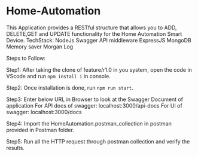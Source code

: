 # Home-Automation
This Application provides a RESTful structure that allows you to ADD, DELETE,GET and UPDATE functionality for the Home Automation Smart Device. 
TechStack:
NodeJs
Swagger API middleware
ExpressJS
MongoDB Memory saver
Morgan Log

Steps to Follow:

Step1: After taking the clone of feature/r1.0 in you system, open the code in VScode and run 
`npm install i` in console. 

Step2: Once installation is done, run `npm run start`. 

Step3: Enter below URL in Browser to look at the Swagger Document of application
       For API docs of swagger: localhost:3000/api-docs
       For UI of swagger: localhost:3000/docs

Step4: Import the HomeAutomation.postman_collection in postman provided in Postman folder.

Step5: Run all the HTTP request through postman collection and verify the results. 


